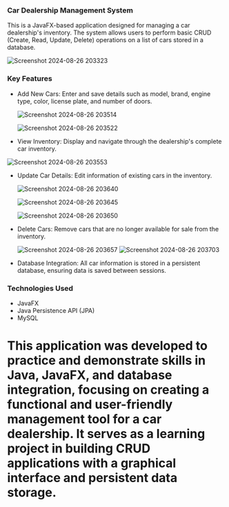 ### Car Dealership Management System
This is a JavaFX-based application designed for managing a car dealership's inventory. The system allows users to perform basic CRUD (Create, Read, Update, Delete) operations on a list of cars stored in a database.

![Screenshot 2024-08-26 203323](https://github.com/user-attachments/assets/1d7da3f0-267c-407a-9075-4b1ab97450a7)

### Key Features
* Add New Cars: Enter and save details such as model, brand, engine type, color, license plate, and number of doors.
  
  ![Screenshot 2024-08-26 203514](https://github.com/user-attachments/assets/2aeca116-32f5-41da-9135-0ad77b38ceb0)

  ![Screenshot 2024-08-26 203522](https://github.com/user-attachments/assets/35433946-eacf-49a6-8b25-5595b323bab4)

 
 * View Inventory: Display and navigate through the dealership's complete car inventory.
  
  ![Screenshot 2024-08-26 203553](https://github.com/user-attachments/assets/109a86a7-ac7a-4849-a985-fada24fbb5cc)


* Update Car Details: Edit information of existing cars in the inventory.

  ![Screenshot 2024-08-26 203640](https://github.com/user-attachments/assets/6a276fb3-7326-4f67-8a1e-87a3c7fa1e27)

  ![Screenshot 2024-08-26 203645](https://github.com/user-attachments/assets/6bc96769-a646-45b1-abb6-0349926ddbe4)

  ![Screenshot 2024-08-26 203650](https://github.com/user-attachments/assets/1001e121-1c67-4b45-83dc-9447a6cfbd5c)

* Delete Cars: Remove cars that are no longer available for sale from the inventory.

  ![Screenshot 2024-08-26 203657](https://github.com/user-attachments/assets/f096c58e-2d74-43ce-ab05-cde2a1355734)
  ![Screenshot 2024-08-26 203703](https://github.com/user-attachments/assets/2ec55906-096c-49b7-a9b1-bc5bcba8b0ff)


* Database Integration: All car information is stored in a persistent database, ensuring data is saved between sessions.

### Technologies Used
* JavaFX
* Java Persistence API (JPA)
* MySQL


# This application was developed to practice and demonstrate skills in Java, JavaFX, and database integration, focusing on creating a functional and user-friendly management tool for a car dealership. It serves as a learning project in building CRUD applications with a graphical interface and persistent data storage.

